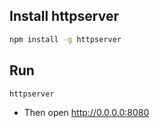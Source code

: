 
## Install httpserver
```bash
npm install -g httpserver
```

## Run
```bash
httpserver
```
- Then open http://0.0.0.0:8080